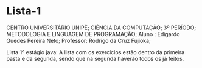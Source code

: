# Lista-1
CENTRO UNIVERSITÁRIO UNIPÊ;
CIÊNCIA DA COMPUTAÇÃO;
3º PERÍODO;
METODOLOGIA E LINGUAGEM DE PROGRAMAÇÃO;
Aluno : Edigardo Guedes Pereira Neto;
Professor: Rodrigo da Cruz Fujioka;


Lista 1º estágio java:
A lista com os exercicios estão dentro da primeira pasta e da segunda, sendo que na segunda haverão todos os já feitos.

